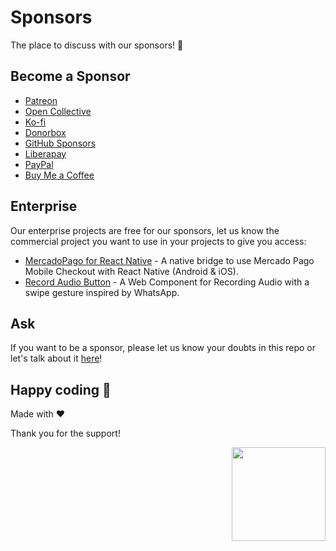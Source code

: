 # Sponsors
The place to discuss with our sponsors! 💼

## Become a Sponsor
- [Patreon](https://www.patreon.com/proyecto26)
- [Open Collective](https://opencollective.com/proyecto26)
- [Ko-fi](https://ko-fi.com/proyecto26)
- [Donorbox](https://donorbox.org/proyecto-26)
- [GitHub Sponsors](https://github.com/sponsors/proyecto26)
- [Liberapay](https://liberapay.com/jdnichollsc)
- [PayPal](https://www.paypal.com/paypalme/jdnichollsc)
- [Buy Me a Coffee](https://www.buymeacoffee.com/jdnichollsc)

## Enterprise
Our enterprise projects are free for our sponsors, let us know the commercial project you want to use in your projects to give you access:

- [MercadoPago for React Native](https://github.com/proyecto26/react-native-mercado-pago-enterprise) - A native bridge to use Mercado Pago Mobile Checkout with React Native (Android & iOS).
- [Record Audio Button](https://github.com/proyecto26/record-audio-button-enterprise) - A Web Component for Recording Audio with a swipe gesture inspired by WhatsApp.

## Ask
If you want to be a sponsor, please let us know your doubts in this repo or let's talk about it [here](https://calendly.com/jdnichollsc)!

## Happy coding 💯
Made with ❤️

Thank you for the support!

<img width="150px" src="https://avatars0.githubusercontent.com/u/28855608?s=200&v=4" align="right">
